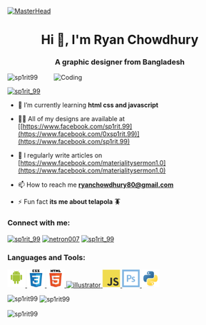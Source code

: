 [![MasterHead](https://thumbs.gfycat.com/TautHotCrow-max-1mb.gif)](https://rishavchanda.io)
<h1 align="center">Hi 👋, I'm Ryan Chowdhury</h1>
<h3 align="center">A graphic designer from Bangladesh</h3>
<img align="right" alt="Coding" width="400" src="https://krita-artists.org/uploads/default/original/2X/9/9cd8ea6f7cd0eb9373561616f8ee8562867aef02.gif">

<p align="left"> <img src="https://komarev.com/ghpvc/?username=sp1rit99&label=Profile%20views&color=0e75b6&style=flat" alt="sp1rit99" /> </p>

<p align="left"> <a href="https://twitter.com/sp1rit_99" target="blank"><img src="https://img.shields.io/twitter/follow/sp1rit_99?logo=twitter&style=for-the-badge" alt="sp1rit_99" /></a> </p>

- 🌱 I’m currently learning **html css and javascript**

- 👨‍💻 All of my designs are available at [[https://www.facebook.com/sp1rit.99](https://www.facebook.com/0xsp1rit.99)](https://www.facebook.com/sp1rit.99)

- 📝 I regularly write articles on [https://www.facebook.com/materialitysermon1.0](https://www.facebook.com/materialitysermon1.0)

- 📫 How to reach me **ryanchowdhury80@gmail.com**

- ⚡ Fun fact **its me about telapola 🪳**

<h3 align="left">Connect with me:</h3>
<p align="left">
<a href="https://twitter.com/sp1rit_99" target="blank"><img align="center" src="https://raw.githubusercontent.com/rahuldkjain/github-profile-readme-generator/master/src/images/icons/Social/twitter.svg" alt="sp1rit_99" height="30" width="40" /></a>
<a href="https://fb.com/netron007" target="blank"><img align="center" src="https://raw.githubusercontent.com/rahuldkjain/github-profile-readme-generator/master/src/images/icons/Social/facebook.svg" alt="netron007" height="30" width="40" /></a>
<a href="https://instagram.com/sp1rit_99" target="blank"><img align="center" src="https://raw.githubusercontent.com/rahuldkjain/github-profile-readme-generator/master/src/images/icons/Social/instagram.svg" alt="sp1rit_99" height="30" width="40" /></a>
</p>

<h3 align="left">Languages and Tools:</h3>
<p align="left"> <a href="https://developer.android.com" target="_blank" rel="noreferrer"> <img src="https://raw.githubusercontent.com/devicons/devicon/master/icons/android/android-original-wordmark.svg" alt="android" width="40" height="40"/> </a> <a href="https://www.w3schools.com/css/" target="_blank" rel="noreferrer"> <img src="https://raw.githubusercontent.com/devicons/devicon/master/icons/css3/css3-original-wordmark.svg" alt="css3" width="40" height="40"/> </a> <a href="https://www.w3.org/html/" target="_blank" rel="noreferrer"> <img src="https://raw.githubusercontent.com/devicons/devicon/master/icons/html5/html5-original-wordmark.svg" alt="html5" width="40" height="40"/> </a> <a href="https://www.adobe.com/in/products/illustrator.html" target="_blank" rel="noreferrer"> <img src="https://www.vectorlogo.zone/logos/adobe_illustrator/adobe_illustrator-icon.svg" alt="illustrator" width="40" height="40"/> </a> <a href="https://developer.mozilla.org/en-US/docs/Web/JavaScript" target="_blank" rel="noreferrer"> <img src="https://raw.githubusercontent.com/devicons/devicon/master/icons/javascript/javascript-original.svg" alt="javascript" width="40" height="40"/> </a> <a href="https://www.photoshop.com/en" target="_blank" rel="noreferrer"> <img src="https://raw.githubusercontent.com/devicons/devicon/master/icons/photoshop/photoshop-line.svg" alt="photoshop" width="40" height="40"/> </a> <a href="https://www.python.org" target="_blank" rel="noreferrer"> <img src="https://raw.githubusercontent.com/devicons/devicon/master/icons/python/python-original.svg" alt="python" width="40" height="40"/> </a> </p>

<p><img align="left" src="https://github-readme-stats.vercel.app/api/top-langs?username=sp1rit99&show_icons=true&locale=en&layout=compact" alt="sp1rit99" /></p>

<p>&nbsp;<img align="center" src="https://github-readme-stats.vercel.app/api?username=sp1rit99&show_icons=true&locale=en" alt="sp1rit99" /></p>

<p><img align="center" src="https://github-readme-streak-stats.herokuapp.com/?user=sp1rit99&" alt="sp1rit99" /></p>
